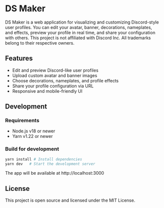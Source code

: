 # DS Maker

DS Maker is a web application for visualizing and customizing Discord-style user profiles. You can edit your avatar,
banner, decorations, nameplates, and effects, preview your profile in real time, and share your configuration with
others. This project is not affiliated with Discord Inc. All trademarks belong to their respective owners.

## Features

- Edit and preview Discord-like user profiles
- Upload custom avatar and banner images
- Choose decorations, nameplates, and profile effects
- Share your profile configuration via URL
- Responsive and mobile-friendly UI

## Development

### Requirements

- Node.js v18 or newer
- Yarn v1.22 or newer

### Build for development

```bash
yarn install # Install dependencies
yarn dev   # Start the development server
```
The app will be available at http://localhost:3000

## License

This project is open source and licensed under the MIT License.
